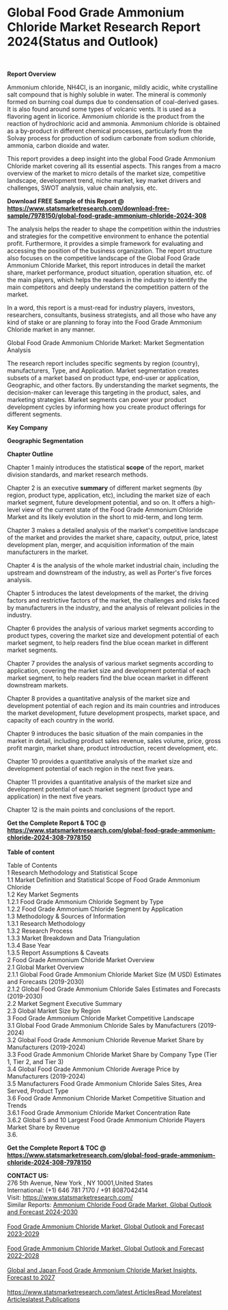 <h1>Global Food Grade Ammonium Chloride Market Research Report 2024(Status and Outlook)</h1><br/><p><strong>Report Overview</strong></p><p>Ammonium chloride, NH4Cl, is an inorganic, mildly acidic, white crystalline salt compound that is highly soluble in water. The mineral is commonly formed on burning coal dumps due to condensation of coal-derived gases. It is also found around some types of volcanic vents. It is used as a flavoring agent in licorice. Ammonium chloride is the product from the reaction of hydrochloric acid and ammonia. Ammonium chloride is obtained as a by-product in different chemical processes, particularly from the Solvay process for production of sodium carbonate from sodium chloride, ammonia, carbon dioxide and water.</p><p>This report provides a deep insight into the global Food Grade Ammonium Chloride market covering all its essential aspects. This ranges from a macro overview of the market to micro details of the market size, competitive landscape, development trend, niche market, key market drivers and challenges, SWOT analysis, value chain analysis, etc.</p><p><strong>Download FREE Sample of this Report @ <a href="https://www.statsmarketresearch.com/download-free-sample/7978150/global-food-grade-ammonium-chloride-2024-308">https://www.statsmarketresearch.com/download-free-sample/7978150/global-food-grade-ammonium-chloride-2024-308</a></strong></p><p>The analysis helps the reader to shape the competition within the industries and strategies for the competitive environment to enhance the potential profit. Furthermore, it provides a simple framework for evaluating and accessing the position of the business organization. The report structure also focuses on the competitive landscape of the Global Food Grade Ammonium Chloride Market, this report introduces in detail the market share, market performance, product situation, operation situation, etc. of the main players, which helps the readers in the industry to identify the main competitors and deeply understand the competition pattern of the market.</p><p>In a word, this report is a must-read for industry players, investors, researchers, consultants, business strategists, and all those who have any kind of stake or are planning to foray into the Food Grade Ammonium Chloride market in any manner.</p><p>Global Food Grade Ammonium Chloride Market: Market Segmentation Analysis</p><p>The research report includes specific segments by region (country), manufacturers, Type, and Application. Market segmentation creates subsets of a market based on product type, end-user or application, Geographic, and other factors. By understanding the market segments, the decision-maker can leverage this targeting in the product, sales, and marketing strategies. Market segments can power your product development cycles by informing how you create product offerings for different segments.</p><p><strong>Key Company</strong></p><p><strong>Geographic Segmentation</strong></p><p><strong>Chapter Outline</strong></p><p>Chapter 1 mainly introduces the statistical <strong>scope</strong> of the report, market division standards, and market research methods.</p><p>Chapter 2 is an executive <strong>summary</strong> of different market segments (by region, product type, application, etc), including the market size of each market segment, future development potential, and so on. It offers a high-level view of the current state of the Food Grade Ammonium Chloride Market and its likely evolution in the short to mid-term, and long term.</p><p>Chapter 3 makes a detailed analysis of the market's competitive landscape of the market and provides the market share, capacity, output, price, latest development plan, merger, and acquisition information of the main manufacturers in the market.</p><p>Chapter 4 is the analysis of the whole market industrial chain, including the upstream and downstream of the industry, as well as Porter's five forces analysis.</p><p>Chapter 5 introduces the latest developments of the market, the driving factors and restrictive factors of the market, the challenges and risks faced by manufacturers in the industry, and the analysis of relevant policies in the industry.</p><p>Chapter 6 provides the analysis of various market segments according to product types, covering the market size and development potential of each market segment, to help readers find the blue ocean market in different market segments.</p><p>Chapter 7 provides the analysis of various market segments according to application, covering the market size and development potential of each market segment, to help readers find the blue ocean market in different downstream markets.</p><p>Chapter 8 provides a quantitative analysis of the market size and development potential of each region and its main countries and introduces the market development, future development prospects, market space, and capacity of each country in the world.</p><p>Chapter 9 introduces the basic situation of the main companies in the market in detail, including product sales revenue, sales volume, price, gross profit margin, market share, product introduction, recent development, etc.</p><p>Chapter 10 provides a quantitative analysis of the market size and development potential of each region in the next five years.</p><p>Chapter 11 provides a quantitative analysis of the market size and development potential of each market segment (product type and application) in the next five years.</p><p>Chapter 12 is the main points and conclusions of the report.</p><div><b>Get the Complete Report & TOC @ <a href="https://www.statsmarketresearch.com/global-food-grade-ammonium-chloride-2024-308-7978150">https://www.statsmarketresearch.com/global-food-grade-ammonium-chloride-2024-308-7978150</a></b></div><br><b>Table of content</b><p>Table of Contents<br />1 Research Methodology and Statistical Scope<br />1.1 Market Definition and Statistical Scope of Food Grade Ammonium Chloride<br />1.2 Key Market Segments<br />1.2.1 Food Grade Ammonium Chloride Segment by Type<br />1.2.2 Food Grade Ammonium Chloride Segment by Application<br />1.3 Methodology & Sources of Information<br />1.3.1 Research Methodology<br />1.3.2 Research Process<br />1.3.3 Market Breakdown and Data Triangulation<br />1.3.4 Base Year<br />1.3.5 Report Assumptions & Caveats<br />2 Food Grade Ammonium Chloride Market Overview<br />2.1 Global Market Overview<br />2.1.1 Global Food Grade Ammonium Chloride Market Size (M USD) Estimates and Forecasts (2019-2030)<br />2.1.2 Global Food Grade Ammonium Chloride Sales Estimates and Forecasts (2019-2030)<br />2.2 Market Segment Executive Summary<br />2.3 Global Market Size by Region<br />3 Food Grade Ammonium Chloride Market Competitive Landscape<br />3.1 Global Food Grade Ammonium Chloride Sales by Manufacturers (2019-2024)<br />3.2 Global Food Grade Ammonium Chloride Revenue Market Share by Manufacturers (2019-2024)<br />3.3 Food Grade Ammonium Chloride Market Share by Company Type (Tier 1, Tier 2, and Tier 3)<br />3.4 Global Food Grade Ammonium Chloride Average Price by Manufacturers (2019-2024)<br />3.5 Manufacturers Food Grade Ammonium Chloride Sales Sites, Area Served, Product Type<br />3.6 Food Grade Ammonium Chloride Market Competitive Situation and Trends<br />3.6.1 Food Grade Ammonium Chloride Market Concentration Rate<br />3.6.2 Global 5 and 10 Largest Food Grade Ammonium Chloride Players Market Share by Revenue<br />3.6.<br><div><b>Get the Complete Report & TOC @ <a href="https://www.statsmarketresearch.com/global-food-grade-ammonium-chloride-2024-308-7978150">https://www.statsmarketresearch.com/global-food-grade-ammonium-chloride-2024-308-7978150</a></b></div></p> <b>CONTACT US:</b><br>276 5th Avenue, New York , NY 10001,United States<br>International: (+1) 646 781 7170 / +91 8087042414<br>Visit: <a href="https://www.statsmarketresearch.com/">https://www.statsmarketresearch.com/</a><br>Similar Reports: <a href="https://www.statsmarketresearch.com/global-food-grade-ammonium-chloride-2024-308-7978150">Ammonium Chloride Food Grade Market, Global Outlook and Forecast 2024-2030</a><br/><br/><a href="https://www.statsmarketresearch.com/global-food-grade-ammonium-chloride-2024-308-7978150">Food Grade Ammonium Chloride Market, Global Outlook and Forecast 2023-2029</a><br/><br/><a href="https://www.statsmarketresearch.com/global-food-grade-ammonium-chloride-2024-308-7978150">Food Grade Ammonium Chloride Market, Global Outlook and Forecast 2022-2028</a><br/><br/><a href="https://www.statsmarketresearch.com/global-food-grade-ammonium-chloride-2024-308-7978150">Global and Japan Food Grade Ammonium Chloride Market Insights, Forecast to 2027</a><br/><br/><a href="https://gyeongbokgung.com">https://www.statsmarketresearch.com/</a><a href="https://hallyeomaritime.com">latest Articles</a><a href="https://jingwansa.com">Read More</a><a href=https://nguoiviet.jp/">latest Articles</a><a href="https://www.intelmarketresearch.com/">latest Publications</a>